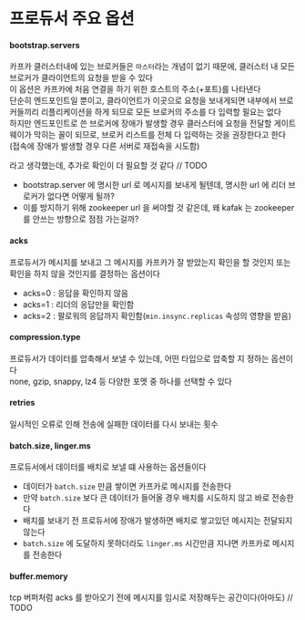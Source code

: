 # 프로듀서 주요 옵션

#### bootstrap.servers
카프카 클러스터내에 있는 브로커들은 `마스터`라는 개념이 없기 때문에, 클러스터 내 모든 브로커가 클라이언트의 요청을 받을 수 있다  
이 옵션은 카프카에 처음 연결을 하기 위한 호스트의 주소(+포트)를 나타낸다  
단순히 엔드포인트일 뿐이고, 클라이언트가 이곳으로 요청을 보내게되면 내부에서 브로커들끼리 리플리케이션을 하게 되므로 모든 브로커의 주소를 다 입력할 필요는 없다  
하지만 엔드포인트로 쓴 브로커에 장애가 발생할 경우 클러스터에 요청을 전달할 게이트웨이가 막히는 꼴이 되므로, 브로커 리스트를 전체 다 입력하는 것을 권장한다고 한다  
(접속에 장애가 발생할 경우 다른 서버로 재접속을 시도함)  

라고 생각했는데, 추가로 확인이 더 필요할 것 같다  // TODO  
- bootstrap.server 에 명시한 url 로 메시지를 보내게 될텐데, 명시한 url 에 리더 브로커가 없다면 어떻게 될까?
- 이를 방지하기 위해 zookeeper url 을 써야할 것 같은데, 왜 kafak 는 zookeeper 를 안쓰는 방향으로 점점 가는걸까?

#### acks
프로듀서가 메시지를 보내고 그 메시지를 카프카가 잘 받았는지 확인을 할 것인지 또는 확인을 하지 않을 것인지를 결정하는 옵션이다
- acks=0 : 응답을 확인하지 않음
- acks=1 : 리더의 응답만을 확인함
- acks=2 : 팔로워의 응답까지 확인함(`min.insync.replicas` 속성의 영향을 받음)

#### compression.type
프로듀서가 데이터를 압축해서 보낼 수 있는데, 어떤 타입으로 압축할 지 정하는 옵션이다  
none, gzip, snappy, lz4 등 다양한 포멧 중 하나를 선택할 수 있다  

#### retries
일시적인 오류로 인해 전송에 실패한 데이터를 다시 보내는 횟수  

#### batch.size, linger.ms
프로듀서에서 데이터를 배치로 보낼 떄 사용하는 옵션들이다  
- 데이터가 `batch.size` 만큼 쌓이면 카프카로 메시지를 전송한다  
- 만약 `batch.size` 보다 큰 데이터가 들어올 경우 배치를 시도하지 않고 바로 전송한다
- 배치를 보내기 전 프로듀서에 장애가 발생하면 배치로 쌓고있던 메시지는 전달되지 않는다
- `batch.size` 에 도달하지 못하더라도 `linger.ms` 시간만큼 지나면 카프카로 메시지를 전송한다

#### buffer.memory
tcp 버퍼처럼 acks 를 받아오기 전에 메시지를 임시로 저장해두는 공간이다(아마도) // TODO